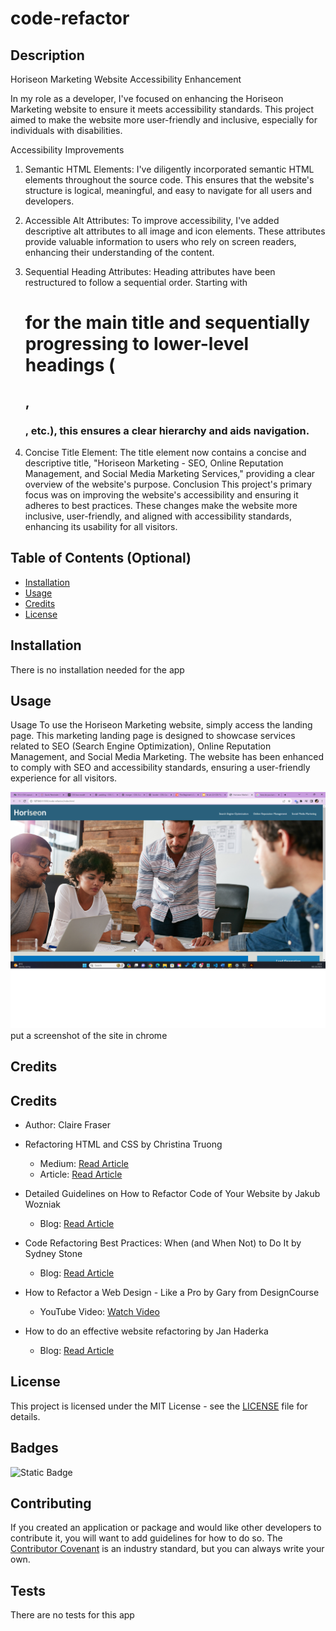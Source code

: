# code-refactor

## Description 

Horiseon Marketing Website Accessibility Enhancement

In my role as a developer, I've focused on enhancing the Horiseon Marketing website to ensure it meets accessibility standards. This project aimed to make the website more user-friendly and inclusive, especially for individuals with disabilities.

Accessibility Improvements

1.	Semantic HTML Elements: I've diligently incorporated semantic HTML elements throughout the source code. This ensures that the website's structure is logical, meaningful, and easy to navigate for all users and developers.

2.	Accessible Alt Attributes: To improve accessibility, I've added descriptive alt attributes to all image and icon elements. These attributes provide valuable information to users who rely on screen readers, enhancing their understanding of the content.

3.	Sequential Heading Attributes: Heading attributes have been restructured to follow a sequential order. Starting with <h1> for the main title and sequentially progressing to lower-level headings (<h2>, <h3>, etc.), this ensures a clear hierarchy and aids navigation.

4.	Concise Title Element: The title element now contains a concise and descriptive title, "Horiseon Marketing - SEO, Online Reputation Management, and Social Media Marketing Services," providing a clear overview of the website's purpose.
Conclusion
This project's primary focus was on improving the website's accessibility and ensuring it adheres to best practices. These changes make the website more inclusive, user-friendly, and aligned with accessibility standards, enhancing its usability for all visitors.






## Table of Contents (Optional)



* [Installation](#installation)
* [Usage](#usage)
* [Credits](#credits)
* [License](#license)


## Installation

There is no installation needed for the app


## Usage 

Usage
To use the Horiseon Marketing website, simply access the landing page. This marketing landing page is designed to showcase services related to SEO (Search Engine Optimization), Online Reputation Management, and Social Media Marketing. The website has been enhanced to comply with SEO and accessibility standards, ensuring a user-friendly experience for all visitors.




![alt text](assets/images/screenshot.png) put a screenshot of the site in chrome



## Credits

## Credits

- Author: Claire Fraser

- Refactoring HTML and CSS by Christina Truong
  - Medium: [Read Article](https://christinatruong.medium.com/)
  - Article: [Read Article](https://christinatruong.medium.com/refactoring-html-and-css-69de73a5fb88)

- Detailed Guidelines on How to Refactor Code of Your Website by Jakub Wozniak
  - Blog: [Read Article](https://www.droptica.com/blog/detailed-guidelines-how-refactor-code-your-website/)

- Code Refactoring Best Practices: When (and When Not) to Do It by Sydney Stone
  - Blog: [Read Article](https://www.altexsoft.com/blog/engineering/code-refactoring-best-practices-when-and-when-not-to-do-it/)

- How to Refactor a Web Design - Like a Pro by Gary from DesignCourse
  - YouTube Video: [Watch Video](https://www.youtube.com/watch?v=4ThnAKy4okM)

- How to do an effective website refactoring by Jan Haderka
  - Blog: [Read Article](https://www.magnolia-cms.com/blog/effective-website-refactoring.html)



## License

This project is licensed under the MIT License - see the [LICENSE](LICENSE) file for details.




## Badges

![Static Badge](https://img.shields.io/badge/License-MIT-brightgreen)



## Contributing

If you created an application or package and would like other developers to contribute it, you will want to add guidelines for how to do so. The [Contributor Covenant](https://www.contributor-covenant.org/) is an industry standard, but you can always write your own.

## Tests

There are no tests for this app




